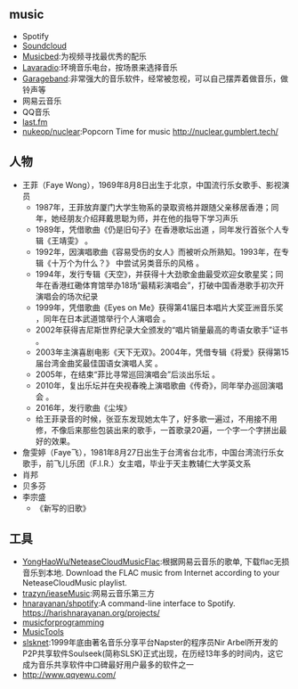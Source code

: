 ## music

* Spotify
* [Soundcloud](http://soundcloud.com)
* [Musicbed](http://www.musicbed.com/):为视频寻找最优秀的配乐
* [Lavaradio](http://www.lavaradio.com):环境音乐电台，按场景来选择音乐
* [Garageband](https://www.apple.com/cn/ios/garageband/):非常强大的音乐软件，经常被忽视，可以自己摆弄着做音乐，做铃声等
* 网易云音乐
* QQ音乐
* [last.fm](https://www.last.fm/)
* [nukeop/nuclear](https://github.com/nukeop/nuclear):Popcorn Time for music http://nuclear.gumblert.tech/

## 人物

* 王菲（Faye Wong），1969年8月8日出生于北京，中国流行乐女歌手、影视演员
    - 1987年，王菲放弃厦门大学生物系的录取资格并跟随父亲移居香港；同年，她经朋友介绍拜戴思聪为师，并在他的指导下学习声乐
    - 1989年，凭借歌曲《仍是旧句子》在香港歌坛出道  ，同年发行首张个人专辑《王靖雯》 。
    - 1992年，因演唱歌曲《容易受伤的女人》而被听众所熟知。1993年，在专辑《十万个为什么？》 中尝试另类音乐的风格 。
    - 1994年，发行专辑《天空》，并获得十大劲歌金曲最受欢迎女歌星奖；同年在香港红磡体育馆举办18场“最精彩演唱会”，打破中国香港歌手初次开演唱会的场次纪录
    - 1999年，凭借歌曲《Eyes on Me》获得第41届日本唱片大奖亚洲音乐奖  ，同年在日本武道馆举行个人演唱会  。
    - 2002年获得吉尼斯世界纪录大全颁发的“唱片销量最高的粤语女歌手”证书 。
    - 2003年主演喜剧电影《天下无双》。2004年，凭借专辑《将爱》获得第15届台湾金曲奖最佳国语女演唱人奖 。
    - 2005年，在结束“菲比寻常巡回演唱会”后淡出乐坛  。
    - 2010年，复出乐坛并在央视春晚上演唱歌曲《传奇》，同年举办巡回演唱会 。
    - 2016年，发行歌曲《尘埃》
    - 给王菲录音的时候，张亚东发现她太牛了，好多歌一遍过，不用接不用修，不像后来那些包装出来的歌手，一首歌录20遍，一个字一个字拼出最好的效果。
* 詹雯婷（Faye飞），1981年8月27日出生于台湾省台北市，中国台湾流行乐女歌手，前飞儿乐团（F.I.R.）女主唱，毕业于天主教辅仁大学英文系
* 肖邦
* 贝多芬
* 李宗盛
    - 《新写的旧歌》

## 工具

* [YongHaoWu/NeteaseCloudMusicFlac](https://github.com/YongHaoWu/NeteaseCloudMusicFlac):根据网易云音乐的歌单, 下载flac无损音乐到本地. Download the FLAC music from Internet according to your NeteaseCloudMusic playlist.
* [trazyn/ieaseMusic](https://github.com/trazyn/ieaseMusic):网易云音乐第三方
* [hnarayanan/shpotify](https://github.com/hnarayanan/shpotify):A command-line interface to Spotify. https://harishnarayanan.org/projects/
* [musicforprogramming](https://musicforprogramming.net/)
* [MusicTools](http://tool.yijingying.com/musictools/)
* [slsknet](http://www.slsknet.org/):1999年底由著名音乐分享平台Napster的程序员Nir Arbel所开发的P2P共享软件Soulseek(简称SLSK)正式出现，在历经13年多的时间内，这它成为音乐共享软件中口碑最好用户最多的软件之一
* <http://www.qqyewu.com/>
